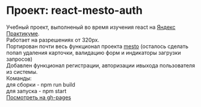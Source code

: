 # Проект: react-mesto-auth

Учебный проект, выполненый во время изучения react на [Яндекс Практикуме](https://practicum.yandex.ru/).  
Работает на разрешениях от 320px.  
Портирован почти весь функционал проекта [mesto](https://github.com/Raneren/mesto) (осталось сделать попап удаления карточки, валидацию форм и индикаторы загрузки запросов)  
Добавлен функционал регистрации, авторизации ивыхода пользователя из системы.  
Команды:  
для сборки - npm run build  
для запуска - npm start  
[Посмотреть на gh-pages](https://raneren.github.io/react-mesto-auth/)
